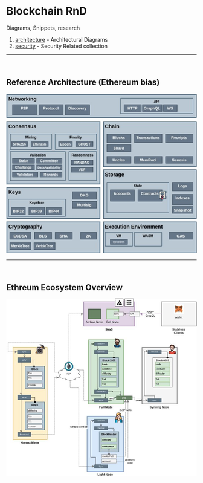 # Blockchain RnD

Diagrams, Snippets, research

1. [architecture](architecture) - Architectural Diagrams
2. [security](security) - Security Related collection

----
<br>

## Reference Architecture (Ethereum bias)

<img src="architecture/Blockchain-Security-Architecture.jpg" width="600">

----
<br>

## Ethreum Ecosystem Overview

<img src="security/Blockchain-Security-Ecosystem-Overview.jpg" width="650">